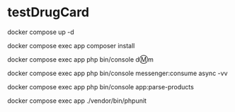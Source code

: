 # testDrugCard

docker compose up -d

docker compose exec app composer install

docker compose exec app php bin/console d:m:m

docker compose exec app php bin/console messenger:consume async -vv

docker compose exec app php bin/console app:parse-products

docker compose exec app ./vendor/bin/phpunit
